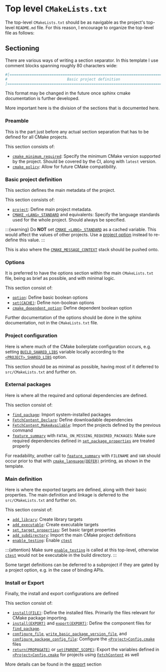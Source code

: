 # Top level `CMakeLists.txt`

The top-level `CMakeLists.txt` should be as navigable as the project's top-level
`README.md` file. For this reason, I encourage to organize the top-level file as
follows:

## Sectioning

There are various ways of writing a section separator. In this template I use
comment blocks spanning roughly 80 characters wide:
```cmake
#[=============================================================================[
#                           Basic project definition                           #
]=============================================================================]
```

This format may be changed in the future once sphinx cmake documentation is
further developed.

More important here is the division of the sections that is documented here.

### Preamble

This is the part just before any actual section separation that has to be
defined for all CMake projects.

This section consists of:
- [`cmake_minimum_required`][]: Specify the minimum CMake version supported by
  the project. Should be covered by the CI, along with `latest` version.
- [`cmake_policy`][]: Allow for future CMake compatibility.

### Basic project definition

This section defines the main metadata of the project.

This section consists of:
- [`project`][]: Define main project metadata.
- [`CMAKE_<LANG>_STANDARD`] and equivalents: Specify the language standards used
  for the whole project. Should always be specified.

:::{warning}
Do **NOT** set [`CMAKE_<LANG>_STANDARD`] as a cached variable. This would affect
the values of other projects. Use a [project option] instead to re-define this
value.
:::

This is also where the [`CMAKE_MESSAGE_CONTEXT`] stack should be pushed onto.

### Options

It is preferred to have the options section within the main `CMakeLists.txt`
file, being as brief as possible, and with minimal logic.

This section consist of:
- [`option`][]: Define basic boolean options
- [`set(CACHE)`][]: Define non-boolean options
- [`cmake_dependent_option`][]: Define dependent boolean option

Further documentation of the options should be done in the sphinx documentation,
not in the `CMakeLists.txt` file.

### Project configuration

Here is where much of the CMake boilerplate configuration occurs, e.g. setting
[`BUILD_SHARED_LIBS`] variable locally according to the
[`<PROJECT>_SHARED_LIBS`] option.

This section should be as minimal as possible, having most of it deferred to
`src/CMakeLists.txt` and further on.

### External packages

Here is where all the required and optional dependencies are defined.

This section consist of:
- [`find_package`][]: Import system-installed packages
- [`FetchContent_Declare`][]: Define downloadable dependencies
- [`FetchContent_MakeAvailable`][]: Import the projects defined by the previous
  command
- [`feature_summary`] with `FATAL_ON_MISSING_REQUIRED_PACKAGES`: Make sure
  required dependencies defined in [`set_package_properties`] are treated
  properly

For readability, another call to [`feature_summary`] with `FILENAME` and `VAR`
should occur prior to that with [`cmake_language(DEFER)`] printing, as shown in
the template.

### Main definition

Here is where the exported targets are defined, along with their basic
properties. The main definition and linkage is deferred to the
`src/CMakeLists.txt` and further on.

This section consist of:
- [`add_library`][]: Create library targets
- [`add_executable`][]: Create executable targets
- [`set_target_properties`][]: Set basic target properties
- [`add_subdirectory`][]: Import the main CMake project definitions
- [`enable_testing`][]: Enable [`ctest`]

:::{attention}
Make sure [`enable_testing`] is called at this top-level, otherwise [`ctest`]
would not be executable in the build directory.
:::

Some target definitions can be deferred to a subproject if they are gated by a
project option, e.g. in the case of binding APIs.

### Install or Export

Finally, the install and export configurations are defined

This section consist of:
- [`install(FILE)`][]: Define the installed files. Primarily the files relevant
  for CMake package importing.
- [`install(EXPORT)`] and [`export(EXPORT)`][]: Define the component files for
  [`find_package`].
- [`configure_file`], [`write_basic_package_version_file`], and
  [`configure_package_config_file`][]: Configure the [`<Project>Config.cmake`]
  files
- [`return(PROPAGATE)`] or [`set(PARENT_SCOPE)`][]: Export the variables defined
  in [`<Project>Config.cmake`] for projects using [`FetchContent`] as well

More details can be found in the [export] section

[`cmake_minimum_required`]: inv:cmake:cmake:command#command:cmake_minimum_required
[`cmake_policy`]: inv:cmake:cmake:command#command:cmake_policy
[`project`]: inv:cmake:cmake:command#command:project
[`CMAKE_<LANG>_STANDARD`]: inv:cmake:cmake:variable#variable:CMAKE_<LANG>_STANDARD
[`option`]: inv:cmake:cmake:command#command:option
[`set(CACHE)`]: inv:cmake:cmake:command#command:set(cache)
[`cmake_dependent_option`]: inv:cmake:cmake:command#command:cmake_dependent_option
[`BUILD_SHARED_LIBS`]: inv:cmake:cmake:variable#variable:BUILD_SHARED_LIBS
[`find_package`]: inv:cmake:cmake:command#command:find_package
[`FetchContent_Declare`]: inv:cmake:cmake:command#command:fetchcontent_declare
[`FetchContent_MakeAvailable`]: inv:cmake:cmake:command#command:fetchcontent_makeavailable
[`feature_summary`]: inv:cmake:cmake:command#command:feature_summary
[`set_package_properties`]: inv:cmake:cmake:command#command:set_package_properties
[`cmake_language(DEFER)`]: inv:cmake:cmake:command#command:cmake_language(defer)
[`add_library`]: inv:cmake:cmake:command#command:add_library
[`add_executable`]: inv:cmake:cmake:command#command:add_executable
[`set_target_properties`]: inv:cmake:cmake:command#command:set_target_properties
[`add_subdirectory`]: inv:cmake:cmake:command#command:add_subdirectory
[`enable_testing`]: inv:cmake:cmake:command#command:enable_testing
[`ctest`]: inv:cmake:cmake:manual#manual:ctest(1)
[`install(FILE)`]: inv:cmake:cmake:command#command:install(files)
[`install(EXPORT)`]: inv:cmake:cmake:command#command:install(export)
[`configure_file`]: inv:cmake:cmake:command#command:configure_file
[`write_basic_package_version_file`]: inv:cmake:cmake:command#command:write_basic_package_version_file
[`configure_package_config_file`]: inv:cmake:cmake:command#command:configure_package_config_file
[`export(EXPORT)`]: inv:cmake:std:label#export(export)
[`<Project>Config.cmake`]: <inv:cmake:std:label#full signature>
[`return(PROPAGATE)`]: inv:cmake:cmake:command#command:return
[`set(PARENT_SCOPE)`]: inv:cmake:cmake:command#command:set(normal)
[`FetchContent`]: inv:cmake:cmake:module#module:FetchContent

[export]: export.md
[project option]: options.md
[`<PROJECT>_SHARED_LIBS`]: options.md#project_shared_libs
[`CMAKE_MESSAGE_CONTEXT`]: namespace.md#message
